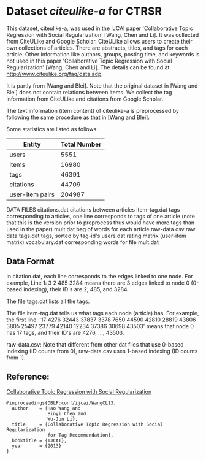 Dataset *citeulike-a* for CTRSR
============

This dataset, citeulike-a, was used in the IJCAI paper 'Collaborative Topic Regression with Social Regularization' [Wang, Chen and Li]. It was collected from CiteULike and Google Scholar. CiteULike allows users to create their own collections of articles. There are abstracts, titles, and tags for each article. Other information like authors, groups, posting time, and keywords is not used in this paper 'Collaborative Topic Regression with Social Regularization' [Wang, Chen and Li]. The details can be found at http://www.citeulike.org/faq/data.adp. 

It is partly from [Wang and Blei]. Note that the original dataset in [Wang and Blei] does not contain relations between items. We collect the tag information from CiteULike and citations from Google Scholar.

The text information (item content) of citeulike-a is preprocessed by following the same procedure as that in [Wang and Blei].

Some statistics are listed as follows:

| Entity | Total Number |
| -------|----------|
|users 		|			5551 |
|items 		|			16980 |
|tags 			|		46391 |
|citations |				44709 |
|user-item pairs |		204987 |

DATA FILES
citations.dat	citations between articles
item-tag.dat	tags corresponding to articles, one line corresponds to tags of one article (note that this is the version prior to preprocess thus would have more tags than used in the paper)
mult.dat		bag of words for each article
raw-data.csv	raw data
tags.dat		tags, sorted by tag-id's
users.dat		rating matrix (user-item matrix)
vocabulary.dat	corresponding words for file mult.dat

## Data Format
In citation.dat, each line corresponds to the edges linked to one node. For example, Line 1: 3 2 485 3284 means there are 3 edges linked to node 0 (0-based indexing), their ID's are 2, 485, and 3284.

The file tags.dat lists all the tags. 

The file item-tag.dat tells us what tags each node (article) has. For example, the first line: '17 4276 32443 37837 3378 7650 44590 42810 28819 43806 3805 25497 23779 42140 12234 37386 30698 43503' means that node 0 has 17 tags, and their ID's are 4276, ..., 43503.

raw-data.csv: Note that different from other dat files that use 0-based indexing (ID counts from 0), raw-data.csv uses 1-based indexing (ID counts from 1).


## Reference:
[Collaborative Topic Regression with Social Regularization](http://wanghao.in/paper/IJCAI13_CTRSR.pdf)
```
@inproceedings{DBLP:conf/ijcai/WangCL13,
  author    = {Hao Wang and
               Binyi Chen and
               Wu-Jun Li},
  title     = {Collaborative Topic Regression with Social Regularization
               for Tag Recommendation},
  booktitle = {IJCAI},
  year      = {2013}
}
```
